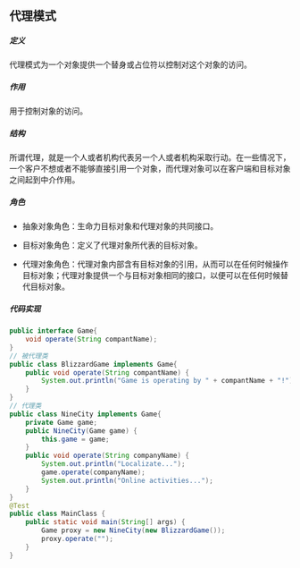 ## 代理模式

##### 定义

代理模式为一个对象提供一个替身或占位符以控制对这个对象的访问。

##### 作用

用于控制对象的访问。

##### 结构

所谓代理，就是一个人或者机构代表另一个人或者机构采取行动。在一些情况下，一个客户不想或者不能够直接引用一个对象，而代理对象可以在客户端和目标对象之间起到中介作用。

##### 角色

- 抽象对象角色：生命力目标对象和代理对象的共同接口。

- 目标对象角色：定义了代理对象所代表的目标对象。

- 代理对象角色：代理对象内部含有目标对象的引用，从而可以在任何时候操作目标对象；代理对象提供一个与目标对象相同的接口，以便可以在任何时候替代目标对象。

##### 代码实现

~~~java
public interface Game{
    void operate(String compantName);
}
// 被代理类
public class BlizzardGame implements Game{
    public void operate(String compantName) {
        System.out.println("Game is operating by " + compantName + "!");
    }
}
// 代理类
public class NineCity implements Game{
    private Game game;
    public NineCity(Game game) {
        this.game = game;
    }
    public void operate(String companyName) {
        System.out.println("Localizate...");
        game.operate(companyName);
        System.out.println("Online activities...");
    }
}
@Test
public class MainClass {
    public static void main(String[] args) {
        Game proxy = new NineCity(new BlizzardGame());
        proxy.operate("");
    }
}
~~~

